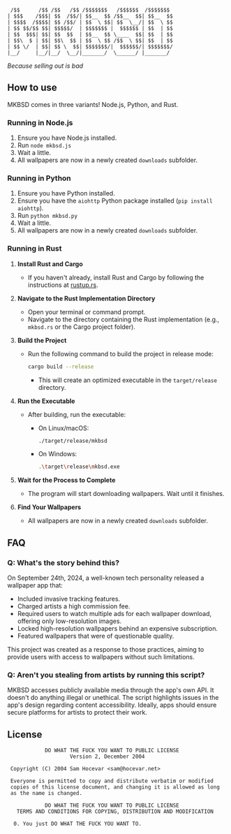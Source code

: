 ```
 /$$      /$$ /$$   /$$ /$$$$$$$   /$$$$$$  /$$$$$$$ 
| $$$    /$$$| $$  /$$/| $$__  $$ /$$__  $$| $$__  $$
| $$$$  /$$$$| $$ /$$/ | $$  \ $$| $$  \__/| $$  \ $$
| $$ $$/$$ $$| $$$$$/  | $$$$$$$ |  $$$$$$ | $$  | $$
| $$  $$$| $$| $$  $$  | $$__  $$ \____  $$| $$  | $$
| $$\  $ | $$| $$\  $$ | $$  \ $$ /$$  \ $$| $$  | $$
| $$ \/  | $$| $$ \  $$| $$$$$$$/|  $$$$$$/| $$$$$$$/
|__/     |__/|__/  \__/|_______/  \______/ |_______/ 
```

_Because selling out is bad_

## How to use

MKBSD comes in three variants! Node.js, Python, and Rust.

### Running in Node.js

1. Ensure you have Node.js installed.
2. Run `node mkbsd.js`
3. Wait a little.
4. All wallpapers are now in a newly created `downloads` subfolder.

### Running in Python

1. Ensure you have Python installed.
2. Ensure you have the `aiohttp` Python package installed (`pip install aiohttp`).
3. Run `python mkbsd.py`
4. Wait a little.
5. All wallpapers are now in a newly created `downloads` subfolder.

### Running in Rust

1. **Install Rust and Cargo**
   - If you haven't already, install Rust and Cargo by following the instructions at [rustup.rs](https://rustup.rs/).

2. **Navigate to the Rust Implementation Directory**
   - Open your terminal or command prompt.
   - Navigate to the directory containing the Rust implementation (e.g., `mkbsd.rs` or the Cargo project folder).

3. **Build the Project**
   - Run the following command to build the project in release mode:

     ```bash
     cargo build --release
     ```

     - This will create an optimized executable in the `target/release` directory.

4. **Run the Executable**
   - After building, run the executable:

     - On Linux/macOS:

       ```bash
       ./target/release/mkbsd
       ```

     - On Windows:

       ```bash
       .\target\release\mkbsd.exe
       ```

5. **Wait for the Process to Complete**
   - The program will start downloading wallpapers. Wait until it finishes.

6. **Find Your Wallpapers**
   - All wallpapers are now in a newly created `downloads` subfolder.

## FAQ

### Q: What's the story behind this?

On September 24th, 2024, a well-known tech personality released a wallpaper app that:

- Included invasive tracking features.
- Charged artists a high commission fee.
- Required users to watch multiple ads for each wallpaper download, offering only low-resolution images.
- Locked high-resolution wallpapers behind an expensive subscription.
- Featured wallpapers that were of questionable quality.

This project was created as a response to those practices, aiming to provide users with access to wallpapers without such limitations.

### Q: Aren't you stealing from artists by running this script?

MKBSD accesses publicly available media through the app's own API. It doesn't do anything illegal or unethical. The script highlights issues in the app's design regarding content accessibility. Ideally, apps should ensure secure platforms for artists to protect their work.

## License

```
            DO WHAT THE FUCK YOU WANT TO PUBLIC LICENSE
                    Version 2, December 2004

 Copyright (C) 2004 Sam Hocevar <sam@hocevar.net>

 Everyone is permitted to copy and distribute verbatim or modified
 copies of this license document, and changing it is allowed as long
 as the name is changed.

            DO WHAT THE FUCK YOU WANT TO PUBLIC LICENSE
   TERMS AND CONDITIONS FOR COPYING, DISTRIBUTION AND MODIFICATION

  0. You just DO WHAT THE FUCK YOU WANT TO.
```
